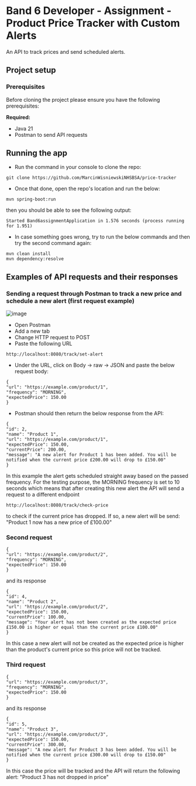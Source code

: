 # Band 6 Developer - Assignment - Product Price Tracker with Custom Alerts

An API to track prices and send scheduled alerts.

## Project setup
### Prerequisites 
Before cloning the project please ensure you have the following prerequisites:

**Required:**
- Java 21
- Postman to send API requests

## Running the app

- Run the command in your console to clone the repo:
```
git clone https://github.com/MarcinWisniewskiNHSBSA/price-tracker
```
- Once that done, open the repo's location and run the below:
```
mvn spring-boot:run
```
then you should be able to see the following output: 

```
Started Band6assignmentApplication in 1.576 seconds (process running for 1.951)
```

- In case something goes wrong, try to run the below commands and then try the second command again: 
```
mvn clean install
mvn dependency:resolve
```

## Examples of API requests and their responses
### Sending a request through Postman to track a new price and schedule a new alert (first request example)

![image](https://github.com/user-attachments/assets/c004bb53-b708-4f70-960e-31cf0b12220c)

- Open Postman
- Add a new tab
- Change HTTP request to POST
- Paste the following URL
  
```
http://localhost:8080/track/set-alert
```
- Under the URL, click on Body -> raw -> JSON and paste the below request body:
```
{
"url": "https://example.com/product/1",
"frequency": "MORNING",
"expectedPrice": 150.00
}
```

- Postman should then return the below response from the API:

```
{
"id": 2,
"name": "Product 1",
"url": "https://example.com/product/1",
"expectedPrice": 150.00,
"currentPrice": 200.00,
"message": "A new alert for Product 1 has been added. You will be notified when the current price £200.00 will drop to £150.00"
}
```

In this example the alert gets scheduled straight away based on the passed frequency. For the testing purpose, the MORNING frequency is set to 10 seconds which means that after creating this new alert the API will send a request to a different endpoint

```
http://localhost:8080/track/check-price
```
to check if the current price has dropped. If so, a new alert will be send: "Product 1 now has a new price of £100.00"  

### Second request 

```
{
"url": "https://example.com/product/2",
"frequency": "MORNING",
"expectedPrice": 150.00
}
```
and its response
```
{
"id": 4,
"name": "Product 2",
"url": "https://example.com/product/2",
"expectedPrice": 150.00,
"currentPrice": 100.00,
"message": "Your alert has not been created as the expected price £150.00 is higher or equal than the current price £100.00"
}
```

In this case a new alert will not be created as the expected price is higher than the product's current price so this price will not be tracked. 

### Third request 
```
{
"url": "https://example.com/product/3",
"frequency": "MORNING",
"expectedPrice": 150.00
}
```
and its response

```
{
"id": 5,
"name": "Product 3",
"url": "https://example.com/product/3",
"expectedPrice": 150.00,
"currentPrice": 300.00,
"message": "A new alert for Product 3 has been added. You will be notified when the current price £300.00 will drop to £150.00"
}
```
In this case the price will be tracked and the API will return the following alert: "Product 3 has not dropped in price"


